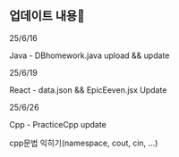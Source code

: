 ## 업데이트 내용🎈

25/6/16
<p>Java - DBhomework.java upload && update</p>

25/6/19
<p>React - data.json && EpicEeven.jsx Update</p>

25/6/26
<p>Cpp - PracticeCpp update</p>
<p>cpp문법 익히기(namespace, cout, cin, ...)</p>